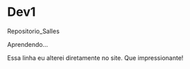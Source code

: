 # Dev1

Repositorio_Salles

Aprendendo...

Essa linha eu alterei diretamente no site. Que impressionante!
